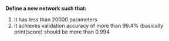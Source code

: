 **Define a new network such that:**

1. it has less than 20000 parameters
2. it achieves validation accuracy of more than 99.4% (basically print(score) should be more than 0.994
